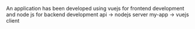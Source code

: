An application has been developed using vuejs for frontend development and node js for backend development
api -> nodejs server
my-app -> vuejs client
